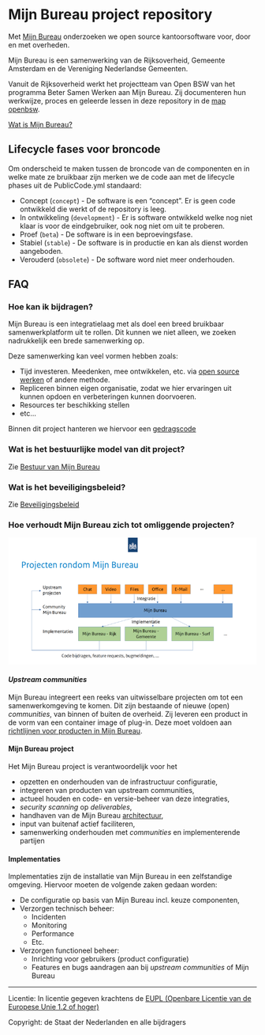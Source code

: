 # Mijn Bureau project repository

Met [Mijn Bureau](index.md) onderzoeken we open source kantoorsoftware voor,
door en met overheden.

Mijn Bureau is een samenwerking van de Rijksoverheid, Gemeente Amsterdam en de
Vereniging Nederlandse Gemeenten.

Vanuit de Rijksoverheid werkt het projectteam van Open BSW van het programma
Beter Samen Werken aan Mijn Bureau. Zij documenteren hun werkwijze, proces en
geleerde lessen in deze repository in de [map openbsw](openbsw/index.md).

[Wat is Mijn Bureau?](index.md)

## Lifecycle fases voor broncode

Om onderscheid te maken tussen de broncode van de componenten en in welke mate
ze bruikbaar zijn merken we de code aan met de lifecycle phases uit de
PublicCode.yml standaard:

- Concept (`concept`) - De software is een “concept”. Er is geen code ontwikkeld
  die werkt of de repository is leeg.
- In ontwikkeling (`development`) - Er is software ontwikkeld welke nog niet
  klaar is voor de eindgebruiker, ook nog niet om uit te proberen.
- Proef (`beta`) - De software is in een beproevingsfase.
- Stabiel (`stable`) - De software is in productie en kan als dienst worden
  aangeboden.
- Verouderd (`obsolete`) - De software word niet meer onderhouden.

## FAQ

### Hoe kan ik bijdragen?

Mijn Bureau is een integratielaag met als doel een breed bruikbaar
samenwerkplatform uit te rollen. Dit kunnen we niet alleen, we zoeken
nadrukkelijk een brede samenwerking op.

Deze samenwerking kan veel vormen hebben zoals:

- Tijd investeren. Meedenken, mee ontwikkelen, etc. via
  [open source werken](CONTRIBUTING.md) of andere methode.
- Repliceren binnen eigen organisatie, zodat we hier ervaringen uit kunnen
  opdoen en verbeteringen kunnen doorvoeren.
- Resources ter beschikking stellen
- etc...

Binnen dit project hanteren we hiervoor een [gedragscode](CODE_OF_CONDUCT.md)

### Wat is het bestuurlijke model van dit project?

Zie [Bestuur van Mijn Bureau](GOVERNANCE.md)

### Wat is het beveiligingsbeleid?

Zie [Beveiligingsbeleid](SECURITY.md)

### Hoe verhoudt Mijn Bureau zich tot omliggende projecten?

![Projecten rondom Mijn Bureau](assets/Projecten-rondom-Mijn-Bureau.png "Projecten rondom Mijn Bureau")

#### _Upstream communities_

Mijn Bureau integreert een reeks van uitwisselbare projecten om tot een
samenwerkomgeving te komen. Dit zijn bestaande of nieuwe (open) _communities_,
van binnen of buiten de overheid. Zij leveren een product in de vorm van
een container image of plug-in. Deze moet voldoen aan [richtlijnen voor producten
in Mijn Bureau](openbsw/architectuur/index.md).

#### Mijn Bureau project

Het Mijn Bureau project is verantwoordelijk voor het
* opzetten en onderhouden van de infrastructuur configuratie,
* integreren van producten van upstream communities,
* actueel houden en code- en versie-beheer van deze integraties, 
* _security scanning_ op _deliverables_,
* handhaven van de Mijn Bureau [architectuur](openbsw/architectuur/index.md),
* input van buitenaf actief faciliteren,
* samenwerking onderhouden met _communities_ en implementerende partijen

#### Implementaties

Implementaties zijn de installatie van Mijn Bureau in een zelfstandige omgeving.
Hiervoor moeten de volgende zaken gedaan worden:
* De configuratie op basis van Mijn Bureau incl. keuze componenten,
* Verzorgen technisch beheer:
  * Incidenten
  * Monitoring
  * Performance
  * Etc.
* Verzorgen functioneel beheer:
  * Inrichting voor gebruikers (product configuratie)
  * Features en bugs aandragen aan bij _upstream communities_ of Mijn Bureau

---

Licentie: In licentie gegeven krachtens de
[EUPL (Openbare Licentie van de Europese Unie 1.2 of hoger)](LICENSE.md)

Copyright: de Staat der Nederlanden en alle bijdragers
